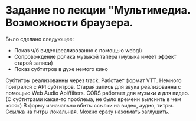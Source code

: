 # Задание по лекции "Мультимедиа. Возможности браузера. 
Было сделано следующее:
- Показ ч/б видео(реализованно с помощью webgl)
- Сопровождение ролика музыкой тапёра (музыка имеет эффект старой записи) 
- Показ субтитров в духе немого кино

Субтитры реализованны через track. Работает формат VTT. Немного поигрался с API субтитров.
Старая запись для звука реализованна с помощью Web Audio Api/filters.
CORS работает для музыки и для видео. (С субтитрами какая-то проблема, не было времени выяснить в чем косяк)
В форму изначально вбиты ссылки на видео, аудио, титры. Ссылка на титры локальная. Можно сразу нажимать заглушить.

